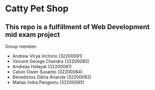 # Catty Pet Shop
This repo is a fulfillment of Web Development mid exam project
---
Group member:
- Andrew Virya Victorio (32200091)
- Vincent George Chandra (32200083)
- Andreas Hidayat (32200081)
- Calvin Owen Susanto (32200084)
- Benedictus Dikha Arianda (32200092)
- Matias Indra Pangestu (32200095)
